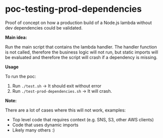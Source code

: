 # poc-testing-prod-dependencies

Proof of concept on how a production build of a Node.js lambda without dev dependencies could be validated.

**Main idea:**

Run the main script that contains the lambda handler. The handler function is not called, therefore the business logic will not run, but static imports will be evaluated and therefore the script will crash if a dependency is missing.

**Usage**

To run the poc:

1. Run `./test.sh`
   -> It should exit without error
2. Run `./test-prod-dependencies.sh`
   -> It will crash.

**Note:**

There are a lot of cases where this will not work, examples:

- Top level code that requires context (e.g. SNS, S3, other AWS clients)
- Code that uses dynamic imports
- Likely many others :)
